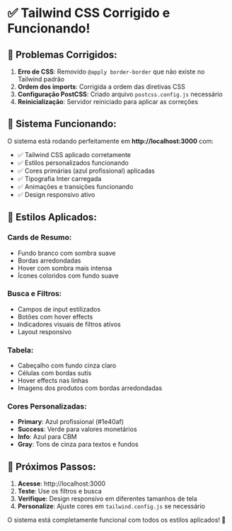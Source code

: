 # ✅ Tailwind CSS Corrigido e Funcionando!

## 🔧 Problemas Corrigidos:

1. **Erro de CSS**: Removido `@apply border-border` que não existe no Tailwind padrão
2. **Ordem dos imports**: Corrigida a ordem das diretivas CSS
3. **Configuração PostCSS**: Criado arquivo `postcss.config.js` necessário
4. **Reinicialização**: Servidor reiniciado para aplicar as correções

## 🎯 Sistema Funcionando:

O sistema está rodando perfeitamente em **http://localhost:3000** com:
- ✅ Tailwind CSS aplicado corretamente
- ✅ Estilos personalizados funcionando
- ✅ Cores primárias (azul profissional) aplicadas
- ✅ Tipografia Inter carregada
- ✅ Animações e transições funcionando
- ✅ Design responsivo ativo

## 🎨 Estilos Aplicados:

### Cards de Resumo:
- Fundo branco com sombra suave
- Bordas arredondadas
- Hover com sombra mais intensa
- Ícones coloridos com fundo suave

### Busca e Filtros:
- Campos de input estilizados
- Botões com hover effects
- Indicadores visuais de filtros ativos
- Layout responsivo

### Tabela:
- Cabeçalho com fundo cinza claro
- Células com bordas sutis
- Hover effects nas linhas
- Imagens dos produtos com bordas arredondadas

### Cores Personalizadas:
- **Primary**: Azul profissional (#1e40af)
- **Success**: Verde para valores monetários
- **Info**: Azul para CBM
- **Gray**: Tons de cinza para textos e fundos

## 🚀 Próximos Passos:

1. **Acesse**: http://localhost:3000
2. **Teste**: Use os filtros e busca
3. **Verifique**: Design responsivo em diferentes tamanhos de tela
4. **Personalize**: Ajuste cores em `tailwind.config.js` se necessário

O sistema está completamente funcional com todos os estilos aplicados! 🎉
